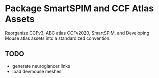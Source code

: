 # Package SmartSPIM and CCF Atlas Assets

Reorganize CCFv3, ABC atlas CCFv2020, SmartSPIM, and Developing Mouse atlas assets into a standardized convention.

## TODO

- generate neuroglancer links
- load devmouse meshes